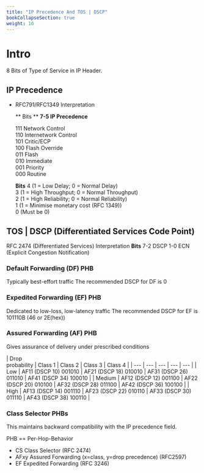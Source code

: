 ```yaml
---
title: "IP Precedence And TOS | DSCP"
bookCollapseSection: true
weight: 10
---
```


# Intro
8 Bits of Type of Service in IP Header.

## IP Precedence 
* RFC791/RFC1349 Interpretation

    ** Bits **
    **7-5 IP Precedence**

    111	Network Control<br>
    110	Internetwork Control<br>
    101	Critic/ECP<br>
    100	Flash Override<br>
    011	Flash<br>
    010	Immediate<br>
    001	Priority<br>
    000	Routine<br>

    **Bits**
    4   (1 = Low Delay; 0 = Normal Delay)<br>
    3   (1 = High Throughput; 0 = Normal Throughput)<br>
    2   (1 = High Reliability; 0 = Normal Reliability)<br>
    1   (1 = Minimise monetary cost (RFC 1349))<br>
    0   (Must be 0)<br>

## TOS | DSCP (Differentiated Services Code Point)
RFC 2474 (Differentiated Services) Interpretation
**Bits**
7-2	DSCP
1-0	ECN (Explicit Congestion Notification)

### Default Forwarding (DF) PHB
Typically best-effort traffic
The recommended DSCP for DF is 0

### Expedited Forwarding (EF) PHB 
Dedicated to low-loss, low-latency traffic
The recommended DSCP for EF is 101110B (46 or 2E(hex))

### Assured Forwarding (AF) PHB 
Gives assurance of delivery under prescribed conditions


| Drop  
probability | Class 1 | Class 2 | Class 3 | Class 4 |
| --- | --- | --- | --- | --- |
| Low | AF11 (DSCP 10) 001010 | AF21 (DSCP 18) 010010 | AF31 (DSCP 26) 011010 | AF41 (DSCP 34) 100010 |
| Medium | AF12 (DSCP 12) 001100 | AF22 (DSCP 20) 010100 | AF32 (DSCP 28) 011100 | AF42 (DSCP 36) 100100 |
| High | AF13 (DSCP 14) 001110 | AF23 (DSCP 22) 010110 | AF33 (DSCP 30) 011110 | AF43 (DSCP 38) 100110 |

### Class Selector PHBs
This maintains backward compatibility with the IP precedence field.

PHB == Per-Hop-Behavior

* CS  Class Selector (RFC 2474)
* AFxy Assured Forwarding (x=class, y=drop precedence) (RFC2597)
* EF Expedited Forwarding (RFC 3246)

